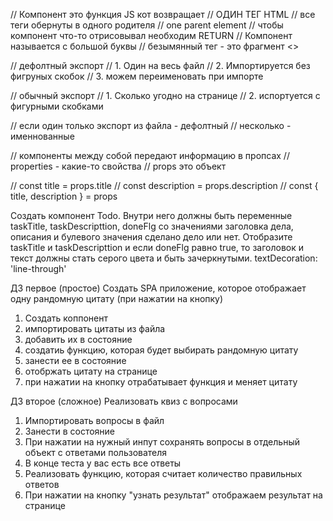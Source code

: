 // Компонент это функция JS кот возвращает
// ОДИН ТЕГ HTML
// все теги обернуты в одного родителя
// one parent element
// чтобы компонент что-то отрисовывал необходим RETURN
// Компонент называется с большой буквы
// безымянный тег - это фрагмент <>

// дефолтный экспорт
// 1. Один на весь файл
// 2. Импортируется без фигруных скобок
// 3. можем переименовать при импорте

// обычный экспорт
// 1. Сколько угодно на странице
// 2. испортуется с фигурными скобками

// если один только экспорт из файла - дефолтный
// несколько - именнованные

// компоненты между собой передают информацию в пропсах
// properties - какие-то свойства
// props это объект

// const title = props.title
// const description = props.description
// const { title, description } = props

Создать компонент Todo.
Внутри него должны быть переменные taskTitle, taskDescripttion, doneFlg
со значениями заголовка дела, описания и булевого значения сделано дело или нет. Отобразите taskTitle и taskDescripttion
и если doneFlg равно true, то заголовок и текст должны стать серого цвета и быть зачеркнутыми.
textDecoration: 'line-through'


ДЗ первое (простое)
Создать SPA приложение, которое отображает одну рандомную цитату (при нажатии на кнопку)
1) Создать коппонент
2) импортировать цитаты из файла
3) добавить их в состояние
4) создатиь функцию, которая будет выбирать рандомную цитату
5) занести ее в состояние
6) отобржать цитату на странице
7) при нажатии на кнопку отрабатывает функция и меняет цитату

ДЗ второе (сложное)
Реализовать квиз с вопросами

1) Импортировать вопросы в файл
2) Занести в состояние
3) При нажатии на нужный инпут сохранять вопросы в отдельный объект с ответами пользователя
4) В конце теста у вас есть все ответы 
5) Реализовать функцию, которая считает количество правильных ответов
6) При нажатии на кнопку "узнать результат" отображаем результат на странице
